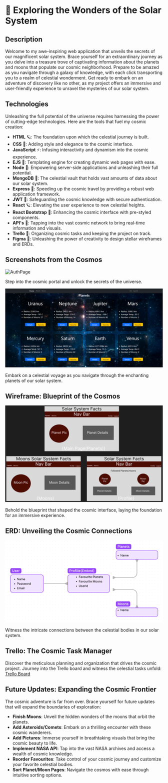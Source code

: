 # 🌌 Exploring the Wonders of the Solar System

## Description

Welcome to my awe-inspiring web application that unveils the secrets of our magnificent solar system. Brace yourself for an extraordinary journey as you delve into a treasure trove of captivating information about the planets and moons that populate our cosmic neighborhood. Prepare to be amazed as you navigate through a galaxy of knowledge, with each click transporting you to a realm of celestial wonderment. Get ready to embark on an adventure of discovery like no other, as my project offers an immersive and user-friendly experience to unravel the mysteries of our solar system.


 ## Technologies

Unleashing the full potential of the universe requires harnessing the power of cutting-edge technologies. Here are the tools that fuel my cosmic creation:

- **HTML** 🪐: The foundation upon which the celestial journey is built.
- **CSS** 🌠: Adding style and elegance to the cosmic interface.
- **JavaScript** ⚡️: Infusing interactivity and dynamism into the cosmic experience.
- **EJS** 🌌: Templating engine for creating dynamic web pages with ease.
- **Node** 🚀: Empowering server-side applications and unleashing their full potential.
- **MongoDB** 🌙: The celestial vault that holds vast amounts of data about our solar system.
- **Express** 🌟: Speeding up the cosmic travel by providing a robust web application framework.
- **JWT** 🌟: Safeguarding the cosmic knowledge with secure authentication.
- **React** 🪐: Elevating the user experience to new celestial heights.
- **React Bootstrap** 🚀: Enhancing the cosmic interface with pre-styled components.
- **API's** 🌠: Tapping into the vast cosmic network to bring real-time information and visuals.
- **Trello** 🌌: Organizing cosmic tasks and keeping the project on track.
- **Figma** 🌠: Unleashing the power of creativity to design stellar wireframes and ERDs.

## Screenshots from the Cosmos

![AuthPage](public/AuthPage.png)

Step into the cosmic portal and unlock the secrets of the universe.

![PlanetsPage](public/PlanetsPage.png)

Embark on a celestial voyage as you navigate through the enchanting planets of our solar system.

 ## Wireframe: Blueprint of the Cosmos

![wireframe](public/wireframe.png)

Behold the blueprint that shaped the cosmic interface, laying the foundation for an immersive experience.

## ERD: Unveiling the Cosmic Connections

![erd](public/erd.png)

Witness the intricate connections between the celestial bodies in our solar system.

## Trello: The Cosmic Task Manager

Discover the meticulous planning and organization that drives the cosmic project. Journey into the Trello board and witness the celestial tasks unfold: [Trello Board](https://trello.com/b/gzSOtG3B/solar-system)


## Future Updates: Expanding the Cosmic Frontier
The cosmic adventure is far from over. Brace yourself for future updates that will expand the boundaries of exploration:

- **Finish Moons**: Unveil the hidden wonders of the moons that orbit the planets.
- **Add Asteroids/Comets**: Embark on a thrilling encounter with these cosmic wanderers.
- **Add Pictures**: Immerse yourself in breathtaking visuals that bring the cosmic beauty to life.
- **Implement NASA API**: Tap into the vast NASA archives and access a wealth of cosmic knowledge.
- **Reorder Favourites**: Take control of your cosmic journey and customize your favorite celestial bodies.
- **Sort Planet/Moon Pages**: Navigate the cosmos with ease through intuitive sorting options.